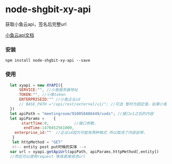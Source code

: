 # node-shgbit-xy-api

获取小鱼云api，签名后完整url

[小鱼云api文档](https://opensdk.xylink.com/xiaoyu-sdk/sdk/wikis/cloud-api)

### 安装

```
npm install node-shgbit-xy-api --save
```

### 使用

```javascript
  let xyapi = new XYAPI({
      SERVICE:"", //小鱼服务器地址
      TOKEN:"", //小鱼token
      ENTERPRISEID:"" //小鱼企业id
      // BASE_PATH ="/api/rest/external/v1/"; //可选 暂时为固定值，如果小鱼修改了接口版本，签名方法不变这个就可以手动填写
  })
  let apiPath = "meetingroom/910058486449/vods"; //接口v1之后的内容
  let apiParams =    {
       startTime:0,           //接口参数，
 		endTime:1470452561000,
    enterprise_id:""  //企业id因为可能有两种格式 所以取消了内部自带，
   }
   let httpMethod = "GET"
   <!-- entity post put时候的实体 -->
  var url = xyapi.getApiUrl(apiPath, apiParams,httpMethod[,entity])
  //然后可以使用request 等库直接请求url
```


